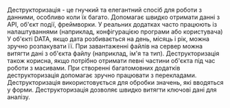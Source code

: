 Деструкторизація - це гнучкий та елегантний спосіб для роботи з данними, особливо коли їх багато.
Допомагає швидко отримати данні з АPI, об'єкт події, фреймворки. У реальних додатках часто працюють із налаштуваннями (наприклад, конфігурацією програми або користувача) У об'єкті DATA, якщо дата розбивається на день, місяць і рік, можна зручно розпакувати її. При завантаженні файлів на сервер можна витягти дані з об'єкта файлу (наприклад, ім'я та тип). Деструкторизація також корисна, якщо потрібно отримати певні частини об'єкта під час роботи з масивами. При створенні багатомовних додатків деструкторизація допомагає зручно працювати з перекладами. Деструкторизація використовується для обробки значень, які вводяться у форми. Деструкторизація дозволяє швидко витягти ключові дані для аналізу.
